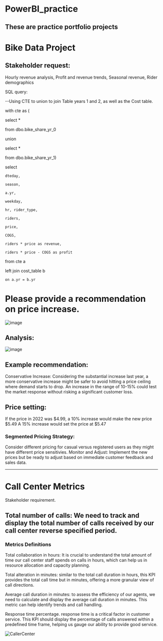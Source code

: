 # PowerBI_practice

## These are practice portfolio projects


# Bike Data Project

## Stakeholder request:

Hourly revenue analysis, Profit and revenue trends, Seasonal revenue, Rider demographics

SQL query:

--Using CTE to union to join Table years 1 and 2, as well as the Cost table.

with cte as (

select *

from dbo.bike_share_yr_0

union

select *

from dbo.bike_share_yr_1)

select 

	dteday, 
 
 	season, 
 
 	a.yr,
  
	weekday, 
  	
	hr, rider_type,
     
	riders,
      	
	price, 
	
	COGS,
  
	riders * price as revenue,
 
	riders * price - COGS as profit
 
from cte a

left join cost_table b

	on a.yr = b.yr

# Please provide a recommendation on price increase.

![image](https://github.com/BradleyColson/PowerBI_practice/assets/132014177/c2ece381-9329-48b5-917a-0918fe25a94a)

## Analysis:

![image](https://github.com/BradleyColson/PowerBI_practice/assets/132014177/48e2b88c-e4b9-48a9-b9cf-7a5e71862c58)


## Example recommendation:

Conservative Increase: Considering the substantial increase last year, a more conservative increase might be safer to avoid hitting a price ceiling where demand starts to drop.  An increase in the range of 10-15% could test the market response without risking a significant customer loss.

## Price setting: 


If the price in 2022 was $4.99, a 10% increase would make the new price $5.49
A 15% increase would set the price at $5.47

### Segmented Pricing Strategy: 

Consider different pricing for casual versus registered users as they might have different price sensitivies.
Monitor and Adjust: Implement the new prices but be ready to adjust based on immediate customer feedback and sales data.

********************

# Call Center Metrics

Stakeholder requirement.

## Total number of calls: We need to track and display the total number of calls received by our call center reverse specified period.

### Metrics Definitions

Total collaboration in hours: It is crucial to understand the total amount of time our call center staff spends on calls in hours, which can help us in resource allocation and capacity planning.

Total alteration in minutes: similar to the total call duration in hours, this KPI provides the total call time but in minutes, offering a more granular view of call directions.

Average call duration in minutes: to assess the efficiency of our agents, we need to calculate and display the average call duration in minutes. This metric can help identify trends and call handling.

Response time percentage. response time is a critical factor in customer service. This KPI should display the percentage of calls answered within a predefined time frame, helping us gauge our ability to provide good service.


![CallerCenter](https://github.com/BradleyColson/PowerBI_practice/assets/132014177/49beb91a-bd38-4bbd-8ee8-79484f1a10f4)



